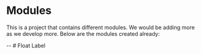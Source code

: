 # Modules

This is a project that contains different modules. We would be adding more as we develop more. Below are the modules
created already:

-- # Float Label
